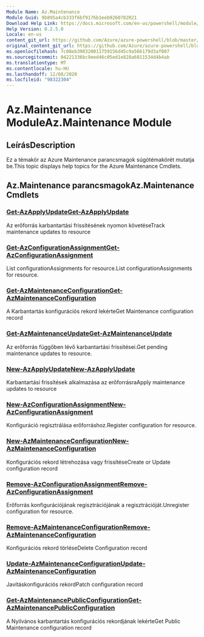 ```yaml
---
Module Name: Az.Maintenance
Module Guid: 9b895a4cb333f6bf9176b1eeb9260782R21
Download Help Link: https://docs.microsoft.com/en-us/powershell/module/az.maintenance
Help Version: 0.2.5.0
Locale: en-us
content_git_url: https://github.com/Azure/azure-powershell/blob/master/src/Maintenance/Maintenance/help/Az.Maintenance.md
original_content_git_url: https://github.com/Azure/azure-powershell/blob/master/src/Maintenance/Maintenance/help/Az.Maintenance.md
ms.openlocfilehash: 7c08eb390320011759156d45c9a566179d3af007
ms.sourcegitcommit: 04221336bc9eed46c05ed1e828a6811534d4b4ab
ms.translationtype: MT
ms.contentlocale: hu-HU
ms.lasthandoff: 12/08/2020
ms.locfileid: "98322304"
---
```

# <span data-ttu-id="5bf54-101">Az.Maintenance Module</span><span class="sxs-lookup"><span data-stu-id="5bf54-101">Az.Maintenance Module</span></span>
## <span data-ttu-id="5bf54-102">Leírás</span><span class="sxs-lookup"><span data-stu-id="5bf54-102">Description</span></span>
<span data-ttu-id="5bf54-103">Ez a témakör az Azure Maintenance parancsmagok súgótémakörét mutatja be.</span><span class="sxs-lookup"><span data-stu-id="5bf54-103">This topic displays help topics for the Azure Maintenance Cmdlets.</span></span>

## <span data-ttu-id="5bf54-104">Az.Maintenance parancsmagok</span><span class="sxs-lookup"><span data-stu-id="5bf54-104">Az.Maintenance Cmdlets</span></span>
### [<span data-ttu-id="5bf54-105">Get-AzApplyUpdate</span><span class="sxs-lookup"><span data-stu-id="5bf54-105">Get-AzApplyUpdate</span></span>](Get-AzApplyUpdate.md)
<span data-ttu-id="5bf54-106">Az erőforrás karbantartási frissítésének nyomon követése</span><span class="sxs-lookup"><span data-stu-id="5bf54-106">Track maintenance updates to resource</span></span>

### [<span data-ttu-id="5bf54-107">Get-AzConfigurationAssignment</span><span class="sxs-lookup"><span data-stu-id="5bf54-107">Get-AzConfigurationAssignment</span></span>](Get-AzConfigurationAssignment.md)
<span data-ttu-id="5bf54-108">List configurationAssignments for resource.</span><span class="sxs-lookup"><span data-stu-id="5bf54-108">List configurationAssignments for resource.</span></span>

### [<span data-ttu-id="5bf54-109">Get-AzMaintenanceConfiguration</span><span class="sxs-lookup"><span data-stu-id="5bf54-109">Get-AzMaintenanceConfiguration</span></span>](Get-AzMaintenanceConfiguration.md)
<span data-ttu-id="5bf54-110">A Karbantartás konfigurációs rekord lekérte</span><span class="sxs-lookup"><span data-stu-id="5bf54-110">Get Maintenance configuration record</span></span>

### [<span data-ttu-id="5bf54-111">Get-AzMaintenanceUpdate</span><span class="sxs-lookup"><span data-stu-id="5bf54-111">Get-AzMaintenanceUpdate</span></span>](Get-AzMaintenanceUpdate.md)
<span data-ttu-id="5bf54-112">Az erőforrás függőben lévő karbantartási frissítései.</span><span class="sxs-lookup"><span data-stu-id="5bf54-112">Get pending maintenance updates to resource.</span></span>

### [<span data-ttu-id="5bf54-113">New-AzApplyUpdate</span><span class="sxs-lookup"><span data-stu-id="5bf54-113">New-AzApplyUpdate</span></span>](New-AzApplyUpdate.md)
<span data-ttu-id="5bf54-114">Karbantartási frissítések alkalmazása az erőforrásra</span><span class="sxs-lookup"><span data-stu-id="5bf54-114">Apply maintenance updates to resource</span></span>

### [<span data-ttu-id="5bf54-115">New-AzConfigurationAssignment</span><span class="sxs-lookup"><span data-stu-id="5bf54-115">New-AzConfigurationAssignment</span></span>](New-AzConfigurationAssignment.md)
<span data-ttu-id="5bf54-116">Konfiguráció regisztrálása erőforráshoz.</span><span class="sxs-lookup"><span data-stu-id="5bf54-116">Register configuration for resource.</span></span>

### [<span data-ttu-id="5bf54-117">New-AzMaintenanceConfiguration</span><span class="sxs-lookup"><span data-stu-id="5bf54-117">New-AzMaintenanceConfiguration</span></span>](New-AzMaintenanceConfiguration.md)
<span data-ttu-id="5bf54-118">Konfigurációs rekord létrehozása vagy frissítése</span><span class="sxs-lookup"><span data-stu-id="5bf54-118">Create or Update configuration record</span></span>

### [<span data-ttu-id="5bf54-119">Remove-AzConfigurationAssignment</span><span class="sxs-lookup"><span data-stu-id="5bf54-119">Remove-AzConfigurationAssignment</span></span>](Remove-AzConfigurationAssignment.md)
<span data-ttu-id="5bf54-120">Erőforrás konfigurációjának regisztrációjának a regisztrációját.</span><span class="sxs-lookup"><span data-stu-id="5bf54-120">Unregister configuration for resource.</span></span>

### [<span data-ttu-id="5bf54-121">Remove-AzMaintenanceConfiguration</span><span class="sxs-lookup"><span data-stu-id="5bf54-121">Remove-AzMaintenanceConfiguration</span></span>](Remove-AzMaintenanceConfiguration.md)
<span data-ttu-id="5bf54-122">Konfigurációs rekord törlése</span><span class="sxs-lookup"><span data-stu-id="5bf54-122">Delete Configuration record</span></span>

### [<span data-ttu-id="5bf54-123">Update-AzMaintenanceConfiguration</span><span class="sxs-lookup"><span data-stu-id="5bf54-123">Update-AzMaintenanceConfiguration</span></span>](Update-AzMaintenanceConfiguration.md)
<span data-ttu-id="5bf54-124">Javításkonfigurációs rekord</span><span class="sxs-lookup"><span data-stu-id="5bf54-124">Patch configuration record</span></span>

### [<span data-ttu-id="5bf54-125">Get-AzMaintenancePublicConfiguration</span><span class="sxs-lookup"><span data-stu-id="5bf54-125">Get-AzMaintenancePublicConfiguration</span></span>](Get-AzMaintenancePublicConfiguration.md)
<span data-ttu-id="5bf54-126">A Nyilvános karbantartás konfigurációs rekordjának lekérte</span><span class="sxs-lookup"><span data-stu-id="5bf54-126">Get Public Maintenance configuration record</span></span>

